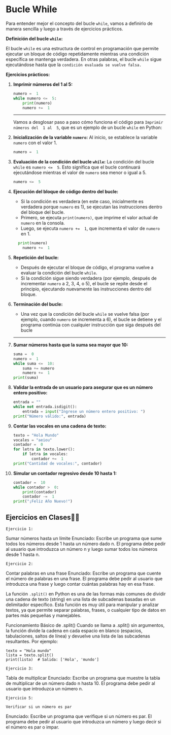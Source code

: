# Bucle While

Para entender mejor el concepto del bucle `while`, vamos a definirlo de manera sencilla y luego a través de ejercicios prácticos.

**Definición del bucle `while`:**

El bucle `while` es una estructura de control en programación que permite ejecutar un bloque de código repetidamente mientras una condición específica se mantenga verdadera. En otras palabras, el bucle `while` sigue ejecutándose hasta que la `condición evaluada se vuelve falsa.`

**Ejercicios prácticos:**

1. **Imprimir números del  1 al  5:**
   ```python
   numero =  1
   while numero <=  5:
       print(numero)
       numero +=  1
   ```
   -----
   Vamos a desglosar paso a paso cómo funciona el código para `Imprimir números del  1 al  5`, que es un ejemplo de un bucle `while` en Python:

2. **Inicialización de la variable `numero`:**
   Al inicio, se establece la variable `numero` con el valor  1.

    ```python
    numero =  1
    ```

3. **Evaluación de la condición del bucle `while`:**
   La condición del bucle `while` es `numero <=  5`. Esto significa que el bucle continuará ejecutándose mientras el valor de `numero` sea menor o igual a  5.

    ```python
    numero <=  5
    ```

4. **Ejecución del bloque de código dentro del bucle:**
   - Si la condición es verdadera (en este caso, inicialmente es verdadera porque `numero` es  1), se ejecutan las instrucciones dentro del bloque del bucle.
   - Primero, se ejecuta `print(numero)`, que imprime el valor actual de `numero` en la consola.
   - Luego, se ejecuta `numero +=  1`, que incrementa el valor de `numero` en  1.

   ```python
     print(numero)
       numero +=  1
   ```


5. **Repetición del bucle:**
   - Después de ejecutar el bloque de código, el programa vuelve a evaluar la condición del bucle `while`.
   - Si la condición sigue siendo verdadera (por ejemplo, después de incrementar `numero` a  2,  3,  4, o  5), el bucle se repite desde el principio, ejecutando nuevamente las instrucciones dentro del bloque.

6. **Terminación del bucle:**
   - Una vez que la condición del bucle `while` se vuelve falsa (por ejemplo, cuando `numero` se incrementa a  6), el bucle se detiene y el programa continúa con cualquier instrucción que siga después del bucle
   -----
2. **Sumar números hasta que la suma sea mayor que  10:**
   ```python
   suma =  0
   numero =  1
   while suma <=  10:
       suma += numero
       numero +=  1
   print(suma)
   ```

3. **Validar la entrada de un usuario para asegurar que es un número entero positivo:**
   ```python
   entrada = ""
   while not entrada.isdigit():
       entrada = input("Ingrese un número entero positivo: ")
   print("Número válido:", entrada)
   ```

4. **Contar las vocales en una cadena de texto:**
   ```python
   texto = "Hola Mundo"
   vocales = "aeiou"
   contador =  0
   for letra in texto.lower():
       if letra in vocales:
           contador +=  1
   print("Cantidad de vocales:", contador)
   ```

5. **Simular un contador regresivo desde  10 hasta  1:**
   ```python
   contador =  10
   while contador >  0:
       print(contador)
       contador -=  1
   print("¡Feliz Año Nuevo!")
   ```

## Ejercicios en Clases💪🏾

`Ejercicio 1:` 

Sumar números hasta un límite
Enunciado: Escribe un programa que sume todos los números desde 1 hasta un número dado n. El programa debe pedir al usuario que introduzca un número n y luego sumar todos los números desde 1 hasta n.

`Ejercicio 2:` 

Contar palabras en una frase
Enunciado: Escribe un programa que cuente el número de palabras en una frase. El programa debe pedir al usuario que introduzca una frase y luego contar cuántas palabras hay en esa frase.

La función `.split()` en Python es una de las formas más comunes de dividir una cadena de texto (string) en una lista de subcadenas basadas en un delimitador específico. Esta función es muy útil para manipular y analizar textos, ya que permite separar palabras, frases, o cualquier tipo de datos en partes más pequeñas y manejables.

Funcionamiento Básico de .split()
Cuando se llama a .split() sin argumentos, la función divide la cadena en cada espacio en blanco (espacios, tabulaciones, saltos de línea) y devuelve una lista de las subcadenas resultantes. Por ejemplo:

```
texto = "Hola mundo"
lista = texto.split()
print(lista)  # Salida: ['Hola', 'mundo']

```

`Ejercicio 3: `

Tabla de multiplicar
Enunciado: Escribe un programa que muestre la tabla de multiplicar de un número dado n hasta 10. El programa debe pedir al usuario que introduzca un número n.

`Ejercicio 5:` 

    Verificar si un número es par
Enunciado: Escribe un programa que verifique si un número es par. El programa debe pedir al usuario que introduzca un número y luego decir si el número es par o impar.
